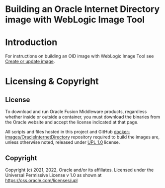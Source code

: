 # Building an Oracle Internet Directory image with WebLogic Image Tool

# Introduction

For instructions on building an OID image with WebLogic Image Tool see [Create or update image](https://oracle.github.io/fmw-kubernetes/oid/create-or-update-image#create-or-update-an-oracle-internet-directory-services-manager-image-using-the-weblogic-image-tool).


# Licensing & Copyright

## License
To download and run Oracle Fusion Middleware products, regardless whether inside or outside a container, you must download the binaries from the Oracle website and accept the license indicated at that page.

All scripts and files hosted in this project and GitHub [docker-images/OracleInternetDirectory](./) repository required to build the images are, unless otherwise noted, released under [UPL 1.0](https://oss.oracle.com/licenses/upl/) license.

## Copyright
Copyright (c) 2021, 2022, Oracle and/or its affiliates.
Licensed under the Universal Permissive License v 1.0 as shown at https://oss.oracle.com/licenses/upl